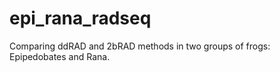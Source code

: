 # epi_rana_radseq

Comparing ddRAD and 2bRAD methods in two groups of frogs: Epipedobates and Rana.
